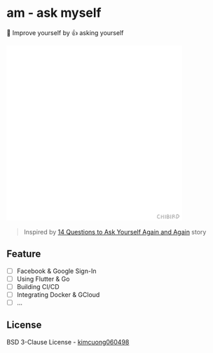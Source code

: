 # am - ask myself

💪 Improve yourself by 👍 asking yourself

<img src='./images/motivation.gif' height=400 />

> Inspired by [14 Questions to Ask Yourself Again and Again](https://forge.medium.com/14-questions-to-ask-yourself-again-and-again-8e832d1394c1) story

## Feature

- [ ] Facebook & Google Sign-In
- [ ] Using Flutter & Go
- [ ] Building CI/CD
- [ ] Integrating Docker & GCloud
- [ ] ...

## License

BSD 3-Clause License - [kimcuong060498](https://github.com/kimcuong060498)
